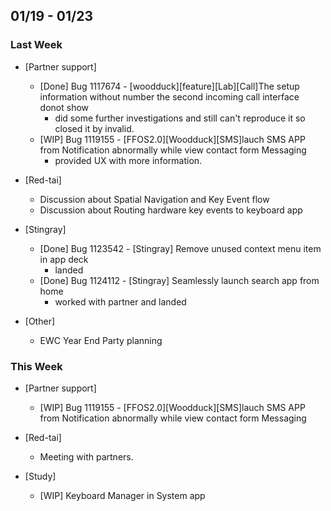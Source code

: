 ## 01/19 - 01/23 ##

### Last Week ###

* [Partner support]
    - [Done] Bug 1117674 - [woodduck][feature][Lab][Call]The setup information without number the second incoming call interface donot show
        - did some further investigations and still can't reproduce it so closed it by invalid.
    - [WIP] Bug 1119155 - [FFOS2.0][Woodduck][SMS]lauch SMS APP from Notification abnormally while view contact form Messaging
        - provided UX with more information.

* [Red-tai]
    - Discussion about Spatial Navigation and Key Event flow
    - Discussion about Routing hardware key events to keyboard app

* [Stingray]
    - [Done] Bug 1123542 - [Stingray] Remove unused context menu item in app deck
        - landed
    - [Done] Bug 1124112 - [Stingray] Seamlessly launch search app from home
        - worked with partner and landed

* [Other]
    - EWC Year End Party planning

### This Week ###

* [Partner support]
    - [WIP] Bug 1119155 - [FFOS2.0][Woodduck][SMS]lauch SMS APP from Notification abnormally while view contact form Messaging

* [Red-tai]
    - Meeting with partners.

* [Study]
    - [WIP] Keyboard Manager in System app
